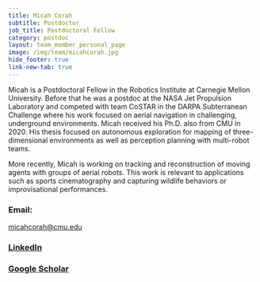 ```yaml
---
title: Micah Corah
subtitle: Postdoctor
job_title: Postdoctoral Fellow
category: postdoc
layout: team_member_personal_page
image: /img/team/micahcorah.jpg
hide_footer: true
link-new-tab: true
---
```


Micah is a Postdoctoral Fellow in the Robotics Institute at Carnegie Mellon
University.
Before that he was a postdoc at the NASA Jet Propulsion Laboratory and competed
with team CoSTAR in the DARPA Subterranean Challenge where his work focused on
aerial navigation in challenging, underground environments.
Micah received his Ph.D. also from CMU in 2020.
His thesis focused on autonomous exploration for mapping of three-dimensional
environments as well as perception planning with multi-robot teams.

More recently, Micah is working on tracking and reconstruction of moving agents
with groups of aerial robots.
This work is relevant to applications such as sports cinematography and
capturing wildlife behaviors or improvisational performances.

### Email: ##

[micahcorah@cmu.edu](micahcorah@cmu.edu)

### [LinkedIn](https://www.linkedin.com/in/micahcorah/) ###

### [Google Scholar](https://scholar.google.com/citations?user=NHt9KX4AAAAJ&hl=en&oi=ao) ###
